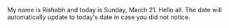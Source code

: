 My name is Rishabh and today is Sunday, March 21. Hello all. The date will automatically update to today's date in case you did not notice.
